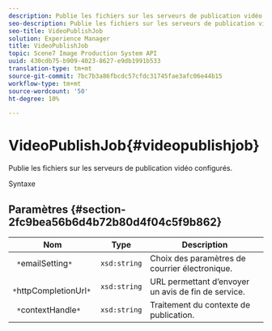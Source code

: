 ```yaml
---
description: Publie les fichiers sur les serveurs de publication vidéo configurés.
seo-description: Publie les fichiers sur les serveurs de publication vidéo configurés.
seo-title: VideoPublishJob
solution: Experience Manager
title: VideoPublishJob
topic: Scene7 Image Production System API
uuid: 430cdb75-b909-4023-8627-e9db1991b533
translation-type: tm+mt
source-git-commit: 7bc7b3a86fbcdc57cfdc31745fae3afc06e44b15
workflow-type: tm+mt
source-wordcount: '50'
ht-degree: 10%

---
```



# VideoPublishJob{#videopublishjob}

Publie les fichiers sur les serveurs de publication vidéo configurés.

Syntaxe

## Paramètres {#section-2fc9bea56b6d4b72b80d4f04c5f9b862}

| Nom | Type | Description |
|---|---|---|
| ` *`emailSetting`*` | `xsd:string` | Choix des paramètres de courrier électronique. |
| ` *`httpCompletionUrl`*` | `xsd:string` | URL permettant d’envoyer un avis de fin de service. |
| ` *`contextHandle`*` | `xsd:string` | Traitement du contexte de publication. |

